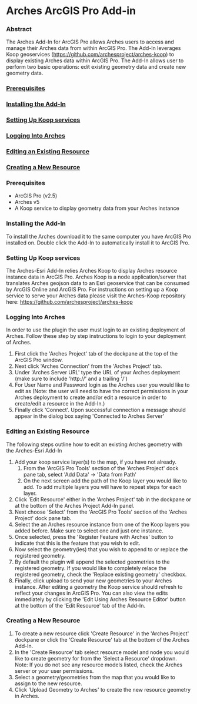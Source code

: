 # Arches ArcGIS Pro Add-in

### Abstract
  The Arches Add-In for ArcGIS Pro allows Arches users to access and manage their Arches data from within ArcGIS Pro. The Add-In leverages Koop geoservices (https://github.com/archesproject/arches-koop) to display existing Arches data within ArcGIS Pro. The Add-In allows user to perform two basic operations: edit existing geometry data and create new geometry data.
  
### [Prerequisites](#prerequisites)
### [Installing the Add-In](#installing-the-add-in)
### [Setting Up Koop services](#setting-up-koop-services)
### [Logging Into Arches](#logging-into-arches)
### [Editing an Existing Resource](#editing-an-existing-resource)
### [Creating a New Resource](#creating-a-new-resource)
  
  
### Prerequisites
  - ArcGIS Pro (v2.5)
  - Arches v5
  - A Koop service to display geometry data from your Arches instance
  
### Installing the Add-In
  To install the Arches download it to the same computer you have ArcGIS Pro installed on. Double click the Add-In to automatically install it to ArcGIS Pro.
  
### Setting Up Koop services
  The Arches-Esri Add-In relies Arches Koop to display Arches resource instance data in ArcGIS Pro. Arches Koop is a node application/server that translates Arches geojson data to an Esri geoservice that can be consumed by ArcGIS Online and ArcGIS Pro. For instructions on setting up a Koop service to serve your Arches data please visit the Arches-Koop repository here: https://github.com/archesproject/arches-koop

### Logging Into Arches
  In order to use the plugin the user must login to an existing deployment of Arches. Follow these step by step instructions to login to your deployment of Arches.
   1. First click the 'Arches Project' tab of the dockpane at the top of the ArcGIS Pro window. 
   2. Next click 'Arches Connection' from the 'Arches Project' tab.
   3. Under 'Arches Server URL' type the URL of your Arches deployment (make sure to include 'http://' and a trailing '/')
   4. For User Name and Password login as the Arches user you would like to edit as (Note: the user will need to have the correct permissions in your Arches deployment to create and/or edit a resource in order to create/edit a resource in the Add-In.)
   5. Finally click 'Connect'. Upon successful connection a message should appear in the dialog box saying 'Connected to Arches Server'
   
### Editing an Existing Resource
  The following steps outline how to edit an existing Arches geometry with the Arches-Esri Add-In
   1. Add your koop service layer(s) to the map, if you have not already.
      1. From the 'ArcGIS Pro Tools' section of the 'Arches Project' dock pane tab, select 'Add Data' -> 'Data from Path'
      2. On the next screen add the path of the Koop layer you would like to add. To add multiple layers you will have to repeat steps for each layer.
   2. Click 'Edit Resource' either in the 'Arches Project' tab in the dockpane or at the bottom of the Arches Project Add-In panel.
   3. Next choose 'Select' from the 'ArcGIS Pro Tools' section of the 'Arches Project' dock pane tab.
   4. Select the an Arches resource instance from one of the Koop layers you added before. Make sure to select one and just one instance.
   5. Once selected, press the 'Register Feature with Arches' button to indicate that this is the feature that you wish to edit.
   6. Now select the geometry(ies) that you wish to append to or replace the registered geometry.
   7. By default the plugin will append the selected geometries to the registered geometry. If you would like to completely relace the registered geometry, check         the 'Replace existing geometry' checkbox.
   8. Finally, click upload to send your new geometries to your Arches instance.
   After editing a geometry the Koop service should refresh to reflect your changes in ArcGIS Pro. You can also view the edits immediately by clicking the 'Edit        Using Arches Resource Editor' button at the bottom of the 'Edit Resource' tab of the Add-In.

### Creating a New Resource
  1. To create a new resource click 'Create Resource' in the 'Arches Project' dockpane or click the 'Create Resource' tab at the bottom of the Arches Add-In.
  2. In the 'Create Resource' tab select resource model and node you would like to create geometry for from the 'Select a Resource' dropdown. Note: If you do not see any resource models listed, check the Arches server or your user permissions.
  3. Select a geometry/geometries from the map that you would like to assign to the new resource.
  4. Click 'Upload Geometry to Arches' to create the new resource geometry in Arches.

